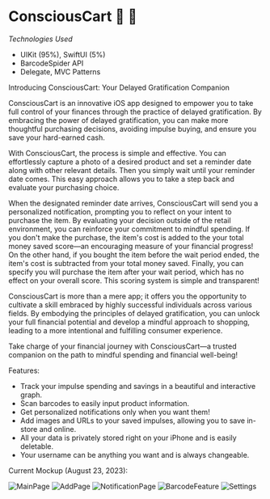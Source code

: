 # ConsciousCart :shopping_cart: :brain:

*Technologies Used*
- UIKit (95%), SwiftUI (5%)
- BarcodeSpider API
- Delegate, MVC Patterns

Introducing ConsciousCart: Your Delayed Gratification Companion

ConsciousCart is an innovative iOS app designed to empower you to take full control of your finances through the practice of delayed gratification. By embracing the power of delayed gratification, you can make more thoughtful purchasing decisions, avoiding impulse buying, and ensure you save your hard-earned cash.

With ConsciousCart, the process is simple and effective. You can effortlessly capture a photo of a desired product and set a reminder date along with other relevant details. Then you simply wait until your reminder date comes. This easy approach allows you to take a step back and evaluate your purchasing choice. 

When the designated reminder date arrives, ConsciousCart will send you a personalized notification, prompting you to reflect on your intent to purchase the item. By evaluating your decision outside of the retail environment, you can reinforce your commitment to mindful spending. If you don't make the purchase, the item's cost is added to the your total money saved score—an encouraging measure of your financial progress! On the other hand, if you bought the item before the wait period ended, the item's cost is subtracted from your total money saved. Finally, you can specify you will purchase the item after your wait period, which has no effect on your overall score. This scoring system is simple and transparent!

ConsciousCart is more than a mere app; it offers you the opportunity to cultivate a skill embraced by highly successful individuals across various fields. By embodying the principles of delayed gratification, you can unlock your full financial potential and develop a mindful approach to shopping, leading to a more intentional and fulfilling consumer experience.

Take charge of your financial journey with ConsciousCart—a trusted companion on the path to mindful spending and financial well-being!

Features:

- Track your impulse spending and savings in a beautiful and interactive graph.
- Scan barcodes to easily input product information.
- Get personalized notifications only when you want them!
- Add images and URLs to your saved impulses, allowing you to save in-store and online.
- All your data is privately stored right on your iPhone and is easily deletable.
- Your username can be anything you want and is always changeable.

Current Mockup (August 23, 2023):

![MainPage](https://github.com/achi113s/ConsciousCart/blob/main/ReadmeResources/3.png)
![AddPage](https://github.com/achi113s/ConsciousCart/blob/main/ReadmeResources/4.png)
![NotificationPage](https://github.com/achi113s/ConsciousCart/blob/main/ReadmeResources/5.png)
![BarcodeFeature](https://github.com/achi113s/ConsciousCart/blob/main/ReadmeResources/6.png)
![Settings](https://github.com/achi113s/ConsciousCart/blob/main/ReadmeResources/7.png)







